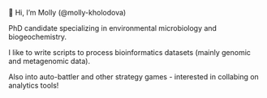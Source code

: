 👋 Hi, I’m Molly (@molly-kholodova)
 
PhD candidate specializing in environmental microbiology and biogeochemistry.

I like to write scripts to process bioinformatics datasets (mainly genomic and metagenomic data). 

Also into auto-battler and other strategy games - interested in collabing on analytics tools!

<!---
molly-kholodova/molly-kholodova is a ✨ special ✨ repository because its `README.md` (this file) appears on your GitHub profile.
You can click the Preview link to take a look at your changes.
--->
